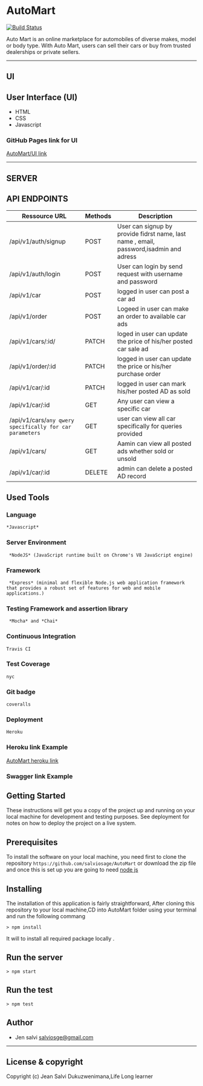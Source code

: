# AutoMart
[![Build Status](https://travis-ci.org/salviosage/AutoMart.svg?branch=develop)](https://travis-ci.org/salviosage/AutoMart)

Auto Mart is an online marketplace for automobiles of diverse makes, model or body type. With Auto Mart, users can sell their cars or buy from trusted dealerships or private sellers.


------------------------------------------------------------------------------

## UI

## User Interface (UI)
* HTML
* CSS
* Javascript

### GitHub Pages link for UI 
[AutoMart/UI link](https://salviosage.github.io/AutoMart/UI/pages/welcome.html)

---------------------------------------------------------------------

## SERVER

## API ENDPOINTS

| Ressource URL | Methods  | Description  |
| ------- | --- | --- |
| /api/v1/auth/signup| POST | User can signup by provide fidrst name, last name , email, password,isadmin and adress  |
| /api/v1/auth/login | POST | User can login by send request with username and password|
| /api/v1/car | POST | logged in user can post a car ad |
| /api/v1/order | POST | Logeed in user can make an order to available car ads |
| /api/v1/cars/:id/ | PATCH | loged in user can  update the price of his/her posted car sale ad |
| /api/v1/order/:id | PATCH | logged in user can update the price or his/her purchase order |
| /api/v1/car/:id | PATCH | logged in user can mark his/her posted AD as sold  |
| /api/v1/car/:id | GET | Any  user can  view a specific car |
| /api/v1/cars/`any qwery specifically for car parameters`| GET |user can view all car specifically for queries provided |
| /api/v1/cars/ | GET |  Aamin can  view all posted ads whether sold or unsold |
| /api/v1/car/:id | DELETE |  admin can  delete a posted AD record |

## Used Tools

### Language
```
*Javascript*
```
### Server Environment
```
 *NodeJS* (JavaScript runtime built on Chrome's V8 JavaScript engine)
 ```
### Framework
```
 *Express* (minimal and flexible Node.js web application framework that provides a robust set of features for web and mobile applications.)
 ```
### Testing Framework and assertion library
```
 *Mocha* and *Chai*
 ```
### Continuous Integration
```
Travis CI
```
### Test Coverage
```
nyc
```
### Git badge
```
coveralls
```
### Deployment
```
Heroku
```
### Heroku link Example
[AutoMart heroku link](https://utomartsalvi.herokuapp.com)

### Swagger link Example


## Getting Started
These instructions will get you a copy of the project up and running on your local machine for development and testing purposes. See deployment for notes on how to deploy the project on a live system.

## Prerequisites
To install the software on your local machine, you need first to clone the repository ```https://github.com/salviosage/AutoMart``` or download the zip file and once this is set up you are going to need [node js ](https://nodejs.org/en/)



## Installing
The installation of this application is fairly straightforward, After cloning this repository to your local machine,CD into AutoMart folder using your terminal and run the following commang 

```
> npm install  
```

It will to install all required package locally .

## Run the server
```
> npm start
```
## Run the test
```
> npm test
```


## Author
- Jen salvi <salviosge@gmail.com>

---

## License & copyright
Copyright (c) Jean Salvi Dukuzwenimana,Life Long learner 